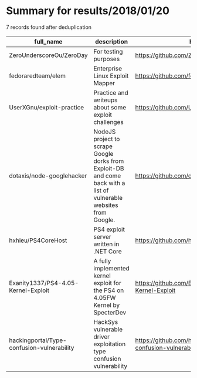 
# Summary for results/2018/01/20
    
7 records found after deduplication

| full_name | description | html_url | matched_list | matched_count | pushed_at | size | stargazers_count | language | forks_count |
|--------------------------------------------|---------------------------------------------------------------------------------------------------------------------|---------------------------------------------------------------|----------------|-----------------|---------------------------|--------|--------------------|------------|---------------|
| ZeroUnderscoreOu/ZeroDay | For testing purposes | https://github.com/ZeroUnderscoreOu/ZeroDay | ['zeroday'] | 1 | 2018-01-20 02:22:23+00:00 | 45 | 0 | JavaScript | 0 |
| fedoraredteam/elem | Enterprise Linux Exploit Mapper | https://github.com/fedoraredteam/elem | ['exploit'] | 1 | 2018-01-20 20:32:07+00:00 | 8940 | 29 | Python | 4 |
| UserXGnu/exploit-practice | Practice and writeups about some exploit challenges | https://github.com/UserXGnu/exploit-practice | ['exploit'] | 1 | 2018-01-20 00:16:47+00:00 | 2412 | 1 | C | 1 |
| dotaxis/node-googlehacker | NodeJS project to scrape Google dorks from Exploit-DB and come back with a list of vulnerable websites from Google. | https://github.com/dotaxis/node-googlehacker | ['exploit'] | 1 | 2018-01-20 11:55:15+00:00 | 10 | 0 | JavaScript | 2 |
| hxhieu/PS4CoreHost | PS4 exploit server written in .NET Core | https://github.com/hxhieu/PS4CoreHost | ['exploit'] | 1 | 2018-01-20 12:49:20+00:00 | 585 | 0 | C# | 0 |
| Exanity1337/PS4-4.05-Kernel-Exploit | A fully implemented kernel exploit for the PS4 on 4.05FW Kernel by SpecterDev | https://github.com/Exanity1337/PS4-4.05-Kernel-Exploit | ['exploit'] | 1 | 2018-01-20 11:13:02+00:00 | 21 | 0 | JavaScript | 0 |
| hackingportal/Type-confusion-vulnerability | HackSys vulnerable driver exploitation type confusion vulnerability | https://github.com/hackingportal/Type-confusion-vulnerability | ['exploit'] | 1 | 2018-01-20 14:04:16+00:00 | 5 | 1 | Python | 0 |
